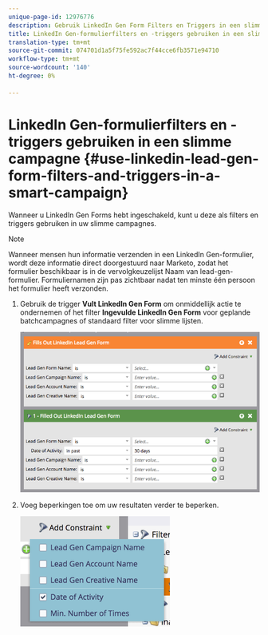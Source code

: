 ```yaml
---
unique-page-id: 12976776
description: Gebruik LinkedIn Gen Form Filters en Triggers in een slimme campagne - Marketo Docs - Productdocumentatie
title: LinkedIn Gen-formulierfilters en -triggers gebruiken in een slimme campagne
translation-type: tm+mt
source-git-commit: 074701d1a5f75fe592ac7f44cce6fb3571e94710
workflow-type: tm+mt
source-wordcount: '140'
ht-degree: 0%

---
```



# LinkedIn Gen-formulierfilters en -triggers gebruiken in een slimme campagne {#use-linkedin-lead-gen-form-filters-and-triggers-in-a-smart-campaign}

Wanneer u LinkedIn Gen Forms hebt ingeschakeld, kunt u deze als filters en triggers gebruiken in uw slimme campagnes.

>[!NOTE]
>
>Wanneer mensen hun informatie verzenden in een LinkedIn Gen-formulier, wordt deze informatie direct doorgestuurd naar Marketo, zodat het formulier beschikbaar is in de vervolgkeuzelijst Naam van lead-gen-formulier. Formuliernamen zijn pas zichtbaar nadat ten minste één persoon het formulier heeft verzonden.

1. Gebruik de trigger **Vult LinkedIn Gen Form** om onmiddellijk actie te ondernemen of het filter **Ingevulde LinkedIn Gen Form** voor geplande batchcampagnes of standaard filter voor slimme lijsten.

   ![](assets/screen-shot-2017-03-29-at-2.38.03-pm.png)

1. Voeg beperkingen toe om uw resultaten verder te beperken.

   ![](assets/lead-gen-constraints.png)
